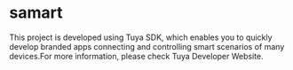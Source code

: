 # samart
This project is developed using Tuya SDK, which enables you to quickly develop branded apps connecting and controlling smart scenarios of many devices.For more information, please check Tuya Developer Website.
